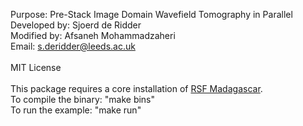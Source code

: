 Purpose:      Pre-Stack Image Domain Wavefield Tomography in Parallel<br>
Developed by: Sjoerd de Ridder<br>
Modified by:  Afsaneh Mohammadzaheri<br>
Email:        s.deridder@leeds.ac.uk<br>
<br>
MIT License<br>
<br>
This package requires a core installation of <a href="https://www.reproducibility.org/">RSF Madagascar</a>.<br>
To compile the binary: "make bins"<br>
To run the example: "make run"<br>
